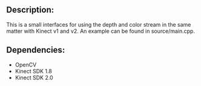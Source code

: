 ## Description:
This is a small interfaces for using the depth and color stream in the same matter with Kinect v1 and v2. 
An example can be found in source/main.cpp. 


## Dependencies: 
- OpenCV 
- Kinect SDK 1.8 
- Kinect SDK 2.0  
